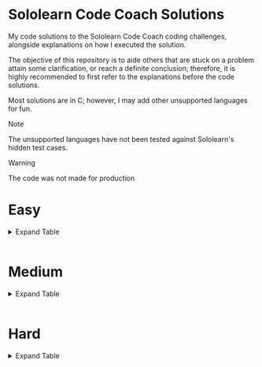 # Sololearn Code Coach Solutions

My code solutions to the Sololearn Code Coach coding challenges, alongside explanations on how I executed the solution.

The objective of this repository is to aide others that are stuck on a problem attain some clarification, or reach a definite conclusion; therefore, it is highly recommended to first refer to the explanations before the code solutions.

Most solutions are in C; however, I may add other unsupported languages for fun.

> [!NOTE]
> The unsupported languages have not been tested against Sololearn's hidden test cases.

> [!WARNING]
> The code was not made for production

# Easy
<details>
  <summary>Expand Table</summary>

| Problem | C |
| --- | --- |
| [Argentina](easy/Argentina/explanation.md) | ✓ |
| [Balconies](easy/Balconies/explanation.md) | ✓ |
| [Ballpark Orders](easy/Ballpark_Orders/explanation.md) | ✓ |
| [Candles](easy/Candles/explanation.md) | ✓ |
| [Cheer Creator](easy/Cheer_Creator/explanation.md) | ✓ |
| [Duct Tape](easy/Duct_Tape/explanation.md) | ✓ |
| [Easter Eggs](easy/Easter_Eggs/explanation.md) | ✓ |
| [Extra-Terrestrials](easy/Extra-Terrestrials/explanation.md) | ✓ |
| [Fruit Bowl](easy/Fruit_Bowl/explanation.md) | ✓ |
| [Gotham City](easy/Gotham_City/explanation.md) | ✓ |
| [Guard Flamingos](easy/Guard_Flamingos/explanation.md) | ✓ |
| [Halloween Candy](easy/Halloween_Candy/explanation.md) | ✓ |
| [Hovercraft](easy/Hovercraft/explanation.md) | ✓ |
| [Isogram Detector](easy/Isogram_Detector/explanation.md) | ✓ |
| [Izzy the Iguana](easy/Izzy_the_Iguana/explanation.md) | ✓ |
| [Jungle Camping](easy/Jungle_Camping/explanation.md) | ✓ |
| [Kaleidoscopes](easy/Kaleidoscopes/explanation.md) | ✓ |
| [Land Ho!](easy/Land_Ho/explanation.md) | ✓ |
| [Multiples](easy/Multiples/explanation.md) | ✓ |
| [Neverland](easy/Neverland/explanation.md) | ✓ |
| [Number of Ones](easy/Number_of_Ones/explanation.md) | ✓ |
| [Paint Costs](easy/Paint_Costs/explanation.md) | ✓ |
| [Popsicles](easy/Popsicles/explanation.md) | ✓ |
| [Skee-Ball](easy/Skee-Ball/explanation.md) | ✓ |
| [Vowel Counter](easy/Vowel_Counter/explanation.md) | ✓ |
| [Zip Code Validator](easy/Zip_Code_Validator/explanation.md) | ✓ |

</details>

<br />

# Medium
<details>
  <summary>Expand Table</summary>

| Problem | C |
| --- | --- |
| [Average Word Length](medium/) | ✓ |
| [Building Blocks](medium/) | ✓ |
| [Camel to Snake](medium/) | ✓ |
| [Carrot Cake](medium/) | ✓ |
| [CMYK to RGB](medium/) | ✓ |
| [Credit Card Validator](medium/) | ✓ |
| [Deja Vu](medium/) | ✓ |
| [Divisible](medium/) | ✓ |
| [Duty Free](medium/) | ✓ |
| [Even Numbers](medium/) | ✓ |
| [Flowing Words](medium/) | ✓ |
| [Hex Color Code Generator](medium/) | ✓ |
| [How Far?](medium/) | ✓ |
| [Initials](medium/) | ✓ |
| [Military Time](medium/) | ✓ |
| [Missing Numbers](medium/) | ✓ |
| [Name Buddy](medium/) | ✓ |
| [No Numerals](medium/) | ✓ |
| [Pig Latin](medium/) | ✓ |
| [Roadrunner](medium/) | ✓ |
| [Safety Deposit Boxes](medium/) | ✓ |
| [Secret Message](medium/) | ✓ |
| [Snap, Crackle and Pop](medium/) | ✓ |
| [Snowballing Numbers](medium/) | ✓ |
| [Splitting Strings](medium/) | ✓ |
| [Super Sale](medium/) | ✓ |
| [Symbols](medium/) | ✓ |
| [Tax Free](medium/) | ✓ |
| [Text Decompressor](medium/) | ✓ |
| [That's Odd...](medium/) | ✓ |
| [The Spy Life](medium/) | ✓ |
| [YouTube Link Finder](medium/) | ✓ |

</details>

<br />

# Hard
<details>
  <summary>Expand Table</summary>

| Problem | C | Py |
| --- | --- | --- |
| [2D Map](hard/) | ✓ | x |
| [Digits of Pi](hard/) | ✓ | x |
| [Hofstadter's Q-Sequence](hard/) | ✓ | x |
| [It's a Sign](hard/) | ✓ | x |
| [Mathematics](hard/) | x | ✓ |
| [New Driver's License](hard/) | ✓ | x |
| [Password Validation](hard/) | ✓ | x |
| [Security](hard/) | ✓ | x |
| [Word Rank](hard/) | x | ✓ |

</details>